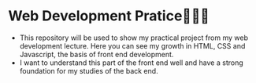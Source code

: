 # Web Development Pratice👩🏽‍💻 
- This repository will be used to show my practical project from my web development lecture. Here you can see my growth in HTML, CSS and Javascript, the basis of front end development. 
- I want to understand this part of the front end well and have a strong foundation for my studies of the back end.
